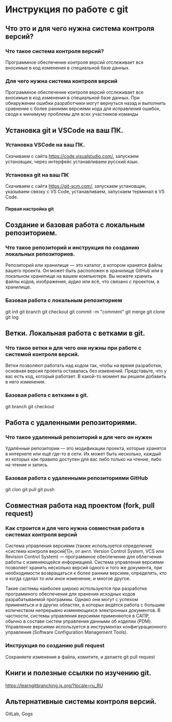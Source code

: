 # Инструкция по работе с git

## Что это и для чего нужна система контроля версий?

### Что такое система контроля версий?
Программное обеспечение контроля версий отслеживает все вносимые в код изменения в специальной базе данных.
### Для чего нужна система контроля версий
Программное обеспечение контроля версий отслеживает все вносимые в код изменения в специальной базе данных. При обнаружении ошибки разработчики могут вернуться назад и выполнить сравнение с более ранними версиями кода для исправления ошибок, сводя к минимуму проблемы для всех участников команды
## Установка git и VSCode на ваш ПК.

### Установка VSCode на ваш ПК.
Скачиваем с сайта https://code.visualstudio.com/, запускаем установщик, через интерфейс устанавливаем русский язык.
### Установка git на ваш ПК
Скачиваем с сайта https://git-scm.com/, запускаем установщик, указываем связку с VS Code, устанавливаем, запускаем терминал в VS Code.
#### Первая настройка git

## Создание и базовая работа с локальным репозиторием.

### Что такое репозиторий и инструкция по созданию локальных репозиториев.
Репозиторий или хранилище — это каталог, в котором хранятся файлы вашего проекта. Он может быть расположен в хранилище GitHub или в локальном хранилище на вашем компьютере. Вы можете хранить файлы кодов, изображения, аудио или всё, что связано с проектом, в хранилище.
### Базовая работа с локальным репозиторием
git init
git branch
git checkout
git commit -m "comment"
git merge
git clone
git log
## Ветки. Локальная работа с ветками в git.

### Что такое ветки и для чего они нужны при работе с системой контроля версий.
Ветки позволяют работать над кодом так, чтобы на время разработки, основная версия проекта оставалась без изменений. Представьте, что у вас есть код, который работает. В какой-то момент вы решили добавить в него изменения.
### Базовая работа с ветками в git.
git branch
git checkout
## Работа с удаленными репозиториями.

### Что такое удаленный репозиторий и для чего он нужен
Удалённые репозитории — это модификации проекта, которые хранятся в интернете или ещё где-то в сети. Их может быть несколько, каждый из которых как правило доступен для вас либо только на чтение, либо на чтение и запись.
### Базовая работа с удаленными репозиториями GitHub
git clon
git pull
git push
## Совместная работа над проектом (fork, pull request)

### Как строится и для чего нужна совместная работа в системах контроля версий
Система управления версиями (также используется определение «система контроля версий[1]», от англ. Version Control System, VCS или Revision Control System) — программное обеспечение для облегчения работы с изменяющейся информацией. Система управления версиями позволяет хранить несколько версий одного и того же документа, при необходимости возвращаться к более ранним версиям, определять, кто и когда сделал то или иное изменение, и многое другое.

Такие системы наиболее широко используются при разработке программного обеспечения для хранения исходных кодов разрабатываемой программы. Однако они могут с успехом применяться и в других областях, в которых ведётся работа с большим количеством непрерывно изменяющихся электронных документов. В частности, системы управления версиями применяются в САПР, обычно в составе систем управления данными об изделии (PDM). Управление версиями используется в инструментах конфигурационного управления (Software Configuration Management Tools).
### Инструкция по созданию pull request
Сохраняете изменения в файла, комитите, и делаете git pull request
## Книги и полезные ссылки по изучению git.
https://learngitbranching.js.org/?locale=ru_RU
## Альтернативные системы контроля версий.
GitLab, Gogs
